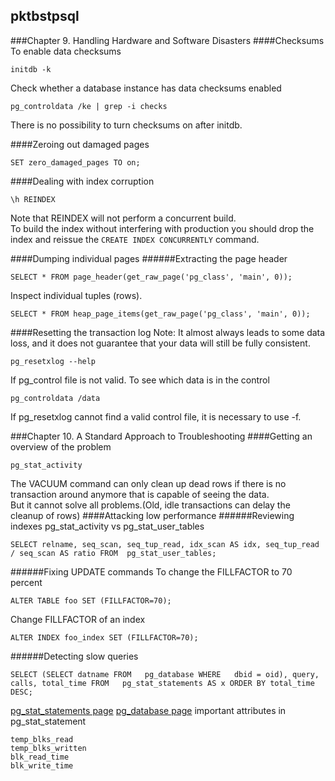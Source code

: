 ## pktbstpsql
###Chapter 9. Handling Hardware and Software Disasters
####Checksums 
To enable data checksums
```
initdb -k
```
Check whether a database instance has data checksums enabled
```
pg_controldata /ke | grep -i checks
```
There is no possibility to turn checksums on after initdb.

####Zeroing out damaged pages
```
SET zero_damaged_pages TO on;
```
####Dealing with index corruption
```
\h REINDEX
```
Note that REINDEX will not perform a concurrent build.  
To build the index without interfering with production you should drop the index and reissue the ```CREATE INDEX CONCURRENTLY``` command.

####Dumping individual pages
######Extracting the page header
```
SELECT * FROM page_header(get_raw_page('pg_class', 'main', 0));
```
Inspect individual tuples (rows).
```
SELECT * FROM heap_page_items(get_raw_page('pg_class', 'main', 0));
```

####Resetting the transaction log
Note: It almost always leads to some data loss, and it does not guarantee that your data will still be fully consistent.
```
pg_resetxlog --help
```
If pg_control file is not valid. To see which data is in the control
```
pg_controldata /data
```
If pg_resetxlog cannot find a valid control file, it is necessary to use -f.

###Chapter 10. A Standard Approach to Troubleshooting
####Getting an overview of the problem
```
pg_stat_activity
```
The VACUUM command can only clean up dead rows if there is no transaction around anymore that is capable of seeing the data.  
But it cannot solve all problems.(Old, idle transactions can delay the cleanup of rows)
####Attacking low performance
######Reviewing indexes
pg_stat_activity vs pg_stat_user_tables
```
SELECT relname, seq_scan, seq_tup_read, idx_scan AS idx, seq_tup_read / seq_scan AS ratio FROM  pg_stat_user_tables;
```

######Fixing UPDATE commands
To change the FILLFACTOR to 70 percent
```
ALTER TABLE foo SET (FILLFACTOR=70);
```
Change FILLFACTOR of an index
```
ALTER INDEX foo_index SET (FILLFACTOR=70);
```

######Detecting slow queries
```
SELECT (SELECT datname FROM   pg_database WHERE   dbid = oid), query, calls, total_time FROM   pg_stat_statements AS x ORDER BY total_time DESC;
```
[pg_stat_statements page](https://www.postgresql.org/docs/current/static/pgstatstatements.html)
[pg_database page](https://www.postgresql.org/docs/current/static/catalog-pg-database.html)
important attributes in pg_stat_statement
```
temp_blks_read  
temp_blks_written  
blk_read_time  
blk_write_time
```
